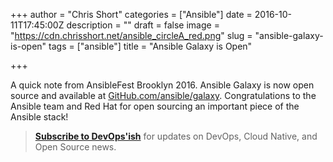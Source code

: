 +++
author = "Chris Short"
categories = ["Ansible"]
date = 2016-10-11T17:45:00Z
description = ""
draft = false
image = "https://cdn.chrisshort.net/ansible_circleA_red.png"
slug = "ansible-galaxy-is-open"
tags = ["ansible"]
title = "Ansible Galaxy is Open"

+++

A quick note from AnsibleFest Brooklyn 2016. Ansible Galaxy is now open source and available at [GitHub.com/ansible/galaxy](https://github.com/ansible/galaxy). Congratulations to the Ansible team and Red Hat for open sourcing an important piece of the Ansible stack!

> [**Subscribe to DevOps'ish**](/newsletter/) for updates on DevOps, Cloud Native, and Open Source news.